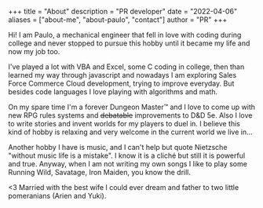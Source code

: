 +++
title = "About"
description = "PR developer"
date = "2022-04-06"
aliases = ["about-me", "about-paulo", "contact"]
author = "PR"
+++

Hi! I am Paulo, a mechanical engineer that fell in love with coding during college and never stopped to pursue this hobby until it became my life and now my job too.

I've played a lot with VBA and Excel, some C coding in college, then than learned my way through javascript and nowadays I am exploring Sales Force Commerce Cloud development, trying to improve everyday. But besides code languages I love playing with algorithms and math.

On my spare time I'm a forever Dungeon Master™ and I love to come up with new RPG rules systems and ~~debatable~~ improvements to D&D 5e. Also I love to write stories and invent worlds for my players to duel in. I believe this kind of hobby is relaxing and very welcome in the current world we live in...

Another hobby I have is music, and I can't help but quote Nietzsche "without music life is a mistake". I know it is a cliché but still it is powerful and true. Anyway, when I am not writing my own songs I like to play some Running Wild, Savatage, Iron Maiden, you know the drill.

<3 Married with the best wife I could ever dream and father to two little pomeranians (Arien and Yuki).
